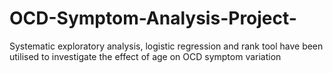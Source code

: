 # OCD-Symptom-Analysis-Project-
Systematic exploratory analysis, logistic regression and rank tool have been utilised to investigate the effect of age on OCD symptom variation
